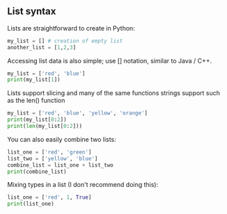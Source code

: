 ## List syntax

Lists are straightforward to create in Python:

```python
my_list = [] # creation of empty list
another_list = [1,2,3]
```

Accessing list data is also simple; use [] notation, similar to Java / C++.

```python
my_list = ['red', 'blue']
print(my_list[1])
```

Lists support slicing and many of the same functions strings support such as the len() function

```python
my_list = ['red', 'blue', 'yellow', 'orange']
print(my_list[0:2])
print(len(my_list[0:2]))
```

You can also easily combine two lists:

```python
list_one = ['red', 'green']
list_two = ['yellow', 'blue']
combine_list = list_one + list_two
print(combine_list)
```

Mixing types in a list (I don't recommend doing this):

```python
list_one = ['red', 1, True]
print(list_one)
```